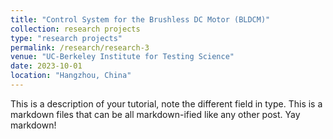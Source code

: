 ```yaml
---
title: "Control System for the Brushless DC Motor (BLDCM)"
collection: research projects
type: "research projects"
permalink: /research/research-3
venue: "UC-Berkeley Institute for Testing Science"
date: 2023-10-01
location: "Hangzhou, China"
---
```


This is a description of your tutorial, note the different field in type. This is a markdown files that can be all markdown-ified like any other post. Yay markdown!
